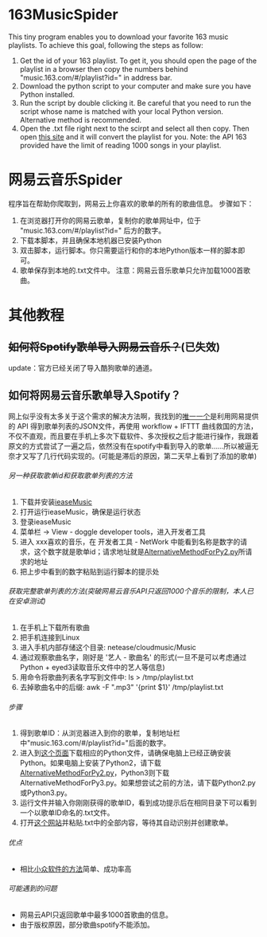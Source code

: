 # 163MusicSpider
This tiny program enables you to download your favorite 163 music playlists.
To achieve this goal, following the steps as follow:
1. Get the id of your 163 playlist. To get it, you should open the page of the playlist in a browser then copy the numbers behind "music.163.com/#/playlist?id=" in address bar. 
2. Download the python script to your computer and make sure you have Python installed.
3. Run the script by double clicking it. Be careful that you need to run the script whose name is matched with your local Python version. Alternative method is recommended.
4. Open the .txt file right next to the scirpt and select all then copy. Then open [this site](http://spotlistr.herokuapp.com/#/search/textbox) and it will convert the playlist for you.
Note: the API 163 provided have the limit of reading 1000 songs in your playlist. 

# 网易云音乐Spider
程序旨在帮助你爬取到，网易云上你喜欢的歌单的所有的歌曲信息。
步骤如下：
1. 在浏览器打开你的网易云歌单，复制你的歌单网址中，位于 "music.163.com/#/playlist?id=" 后方的数字。
2. 下载本脚本，并且确保本地机器已安装Python
3. 双击脚本，运行脚本。你只需要运行和你的本地Python版本一样的脚本即可。
4. 歌单保存到本地的.txt文件中。
注意：网易云音乐歌单只允许加载1000首歌曲。

# 其他教程

## ~~如何将Spotify歌单导入网易云音乐？~~(已失效)
update：官方已经关闭了导入酷狗歌单的通道。

## 如何将网易云音乐歌单导入Spotify？
网上似乎没有太多关于这个需求的解决方法啊，我找到的[唯一一个](https://sspai.com/post/36542)是利用网易提供的 API 得到歌单列表的JSON文件，再使用 workflow + IFTTT 曲线救国的方法，不仅不直观，而且要在手机上多次下载软件、多次授权之后才能进行操作，我跟着原文的方式尝试了一遍之后，依然没有在spotify中看到导入的歌单……所以被逼无奈才又写了几行代码实现的。(可能是滞后的原因，第二天早上看到了添加的歌单)

###### 另一种获取歌单id和获取歌单列表的方法
1. 下载并安装[ieaseMusic](https://github.com/trazyn/ieaseMusic)
2. 打开运行ieaseMusic，确保是运行状态
3. 登录ieaseMusic
4. 菜单栏 -> View - doggle developer tools，进入开发者工具
5. 进入 xxx喜欢的音乐，在 开发者工具 - NetWork 中能看到名称是数字的请求，这个数字就是歌单id；请求地址就是[AlternativeMethodForPy2.py](https://github.com/nlpsuge/163MusicToSpotify/blob/master/AlternativeMethodForPy2ViaIeaseMusic.py)所请求的地址
6. 把上步中看到的数字粘贴到运行脚本的提示处

###### 获取完整歌单列表的方法(突破网易云音乐API只返回1000个音乐的限制，本人已在安卓测试)
1. 在手机上下载所有歌曲
2. 把手机连接到Linux
3. 进入手机内部存储这个目录: netease/cloudmusic/Music
4. 通过观察歌曲名字，刚好是 '艺人 - 歌曲名' 的形式(一旦不是可以考虑通过Python + eyed3读取音乐文件中的艺人等信息)
5. 用命令将歌曲列表名字写到文件中: 
   ls > /tmp/playlist.txt
6. 去掉歌曲名中的后缀: 
   awk -F ".mp3" '{print $1}' /tmp/playlist.txt

###### 步骤

1. 得到歌单ID：从浏览器进入到你的歌单，复制地址栏中"music.163.com/#/playlist?id="后面的数字。
2. 进入到[这个页面](https://github.com/bjason/163MusicToSpotify)下载相应的Python文件，请确保电脑上已经正确安装Python。如果电脑上安装了Python2，请下载[AlternativeMethodForPy2.py](https://github.com/bjason/163MusicToSpotify/blob/master/AlternativeMethodForPy2.py)，Python3则下载AlternativeMethodForPy3.py。如果想尝试之前的方法，请下载Python2.py或Python3.py。
3. 运行文件并输入你刚刚获得的歌单ID，看到成功提示后在相同目录下可以看到一个以歌单ID命名的.txt文件。
4. 打开[这个网站](http://spotlistr.herokuapp.com/#/search/textbox)并粘贴.txt中的全部内容，等待其自动识别并创建歌单。

###### 优点
* 相比[小众软件的方法](https://sspai.com/post/36542)简单、成功率高

###### 可能遇到的问题

* 网易云API只返回歌单中最多1000首歌曲的信息。
* 由于版权原因，部分歌曲spotify不能添加。
